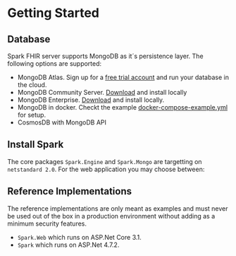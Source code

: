 # Getting Started

## Database

Spark FHIR server supports MongoDB as it´s persistence layer. The following options are supported:

- MongoDB Atlas. Sign up for a [free trial account](https://www.mongodb.com/download-center) and run your database in the cloud.
- MongoDB Community Server. [Download](https://www.mongodb.com/download-center/community) and install locally
- MongoDB Enterprise. [Download](https://www.mongodb.com/download-center/enterprise) and install locally.
- MongoDB in docker. Checkt the example [docker-compose-example.yml](../.docker/docker-compose.example.yml) for setup.
- CosmosDB with MongoDB API

## Install Spark

The core packages `Spark.Engine` and `Spark.Mongo` are targetting on `netstandard 2.0`. For the web application you may choose between:

## Reference Implementations
The reference implementations are only meant as examples and must never be used out of the box in a production environment without adding as a minimum security features.

- `Spark.Web` which runs on ASP.Net Core 3.1.
- `Spark` which runs on ASP.Net 4.7.2.
